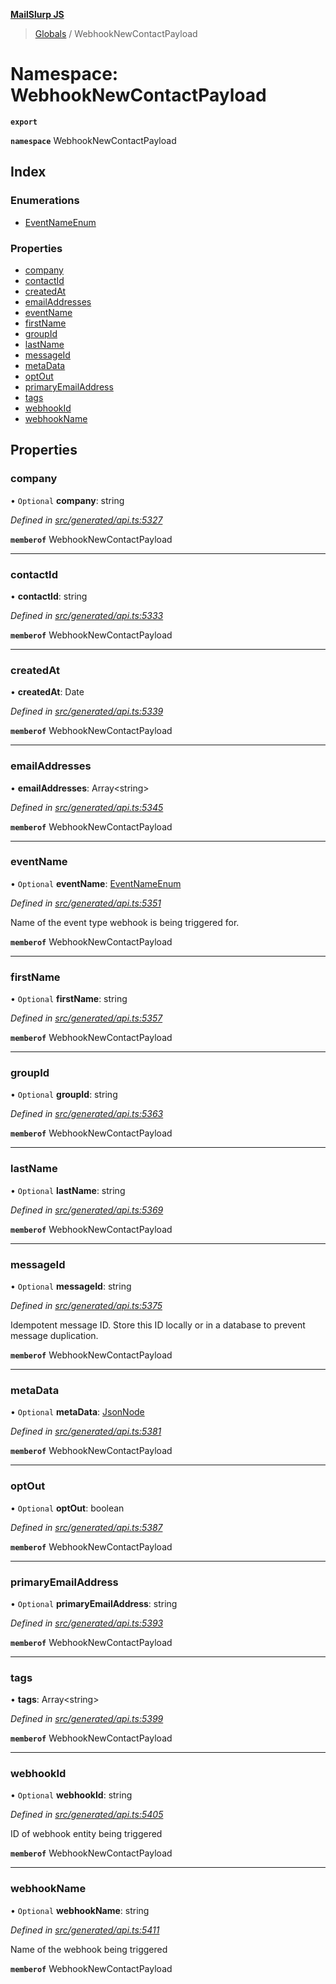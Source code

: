 **[MailSlurp JS](../README.md)**

> [Globals](../README.md) / WebhookNewContactPayload

# Namespace: WebhookNewContactPayload

**`export`** 

**`namespace`** WebhookNewContactPayload

## Index

### Enumerations

* [EventNameEnum](../enums/webhooknewcontactpayload.eventnameenum.md)

### Properties

* [company](webhooknewcontactpayload.md#company)
* [contactId](webhooknewcontactpayload.md#contactid)
* [createdAt](webhooknewcontactpayload.md#createdat)
* [emailAddresses](webhooknewcontactpayload.md#emailaddresses)
* [eventName](webhooknewcontactpayload.md#eventname)
* [firstName](webhooknewcontactpayload.md#firstname)
* [groupId](webhooknewcontactpayload.md#groupid)
* [lastName](webhooknewcontactpayload.md#lastname)
* [messageId](webhooknewcontactpayload.md#messageid)
* [metaData](webhooknewcontactpayload.md#metadata)
* [optOut](webhooknewcontactpayload.md#optout)
* [primaryEmailAddress](webhooknewcontactpayload.md#primaryemailaddress)
* [tags](webhooknewcontactpayload.md#tags)
* [webhookId](webhooknewcontactpayload.md#webhookid)
* [webhookName](webhooknewcontactpayload.md#webhookname)

## Properties

### company

• `Optional` **company**: string

*Defined in [src/generated/api.ts:5327](https://github.com/mailslurp/mailslurp-client/blob/05090ce/src/generated/api.ts#L5327)*

**`memberof`** WebhookNewContactPayload

___

### contactId

•  **contactId**: string

*Defined in [src/generated/api.ts:5333](https://github.com/mailslurp/mailslurp-client/blob/05090ce/src/generated/api.ts#L5333)*

**`memberof`** WebhookNewContactPayload

___

### createdAt

•  **createdAt**: Date

*Defined in [src/generated/api.ts:5339](https://github.com/mailslurp/mailslurp-client/blob/05090ce/src/generated/api.ts#L5339)*

**`memberof`** WebhookNewContactPayload

___

### emailAddresses

•  **emailAddresses**: Array\<string>

*Defined in [src/generated/api.ts:5345](https://github.com/mailslurp/mailslurp-client/blob/05090ce/src/generated/api.ts#L5345)*

**`memberof`** WebhookNewContactPayload

___

### eventName

• `Optional` **eventName**: [EventNameEnum](../enums/webhooknewcontactpayload.eventnameenum.md)

*Defined in [src/generated/api.ts:5351](https://github.com/mailslurp/mailslurp-client/blob/05090ce/src/generated/api.ts#L5351)*

Name of the event type webhook is being triggered for.

**`memberof`** WebhookNewContactPayload

___

### firstName

• `Optional` **firstName**: string

*Defined in [src/generated/api.ts:5357](https://github.com/mailslurp/mailslurp-client/blob/05090ce/src/generated/api.ts#L5357)*

**`memberof`** WebhookNewContactPayload

___

### groupId

• `Optional` **groupId**: string

*Defined in [src/generated/api.ts:5363](https://github.com/mailslurp/mailslurp-client/blob/05090ce/src/generated/api.ts#L5363)*

**`memberof`** WebhookNewContactPayload

___

### lastName

• `Optional` **lastName**: string

*Defined in [src/generated/api.ts:5369](https://github.com/mailslurp/mailslurp-client/blob/05090ce/src/generated/api.ts#L5369)*

**`memberof`** WebhookNewContactPayload

___

### messageId

• `Optional` **messageId**: string

*Defined in [src/generated/api.ts:5375](https://github.com/mailslurp/mailslurp-client/blob/05090ce/src/generated/api.ts#L5375)*

Idempotent message ID. Store this ID locally or in a database to prevent message duplication.

**`memberof`** WebhookNewContactPayload

___

### metaData

• `Optional` **metaData**: [JsonNode](../interfaces/jsonnode.md)

*Defined in [src/generated/api.ts:5381](https://github.com/mailslurp/mailslurp-client/blob/05090ce/src/generated/api.ts#L5381)*

**`memberof`** WebhookNewContactPayload

___

### optOut

• `Optional` **optOut**: boolean

*Defined in [src/generated/api.ts:5387](https://github.com/mailslurp/mailslurp-client/blob/05090ce/src/generated/api.ts#L5387)*

**`memberof`** WebhookNewContactPayload

___

### primaryEmailAddress

• `Optional` **primaryEmailAddress**: string

*Defined in [src/generated/api.ts:5393](https://github.com/mailslurp/mailslurp-client/blob/05090ce/src/generated/api.ts#L5393)*

**`memberof`** WebhookNewContactPayload

___

### tags

•  **tags**: Array\<string>

*Defined in [src/generated/api.ts:5399](https://github.com/mailslurp/mailslurp-client/blob/05090ce/src/generated/api.ts#L5399)*

**`memberof`** WebhookNewContactPayload

___

### webhookId

• `Optional` **webhookId**: string

*Defined in [src/generated/api.ts:5405](https://github.com/mailslurp/mailslurp-client/blob/05090ce/src/generated/api.ts#L5405)*

ID of webhook entity being triggered

**`memberof`** WebhookNewContactPayload

___

### webhookName

• `Optional` **webhookName**: string

*Defined in [src/generated/api.ts:5411](https://github.com/mailslurp/mailslurp-client/blob/05090ce/src/generated/api.ts#L5411)*

Name of the webhook being triggered

**`memberof`** WebhookNewContactPayload

